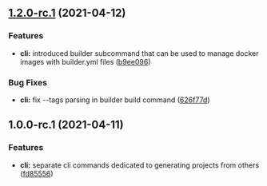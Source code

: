 ## [1.2.0-rc.1](https://github.com/charbonnierg/kapla-cli/compare/v1.1.0...v1.2.0-rc.1) (2021-04-12)


### Features

* **cli:** introduced builder subcommand that can be used to manage docker images with builder.yml files ([b9ee096](https://github.com/charbonnierg/kapla-cli/commit/b9ee0968ef0e3d844d0491075837a485bc11f52c))


### Bug Fixes

* **cli:** fix --tags parsing in builder build command ([626f77d](https://github.com/charbonnierg/kapla-cli/commit/626f77d42a20e697b07593f276dab521790d6f62))

## 1.0.0-rc.1 (2021-04-11)


### Features

* **cli:** separate cli commands dedicated to generating projects from others ([fd85556](https://github.com/charbonnierg/kapla-cli/commit/fd855560e811f0b374632d643ac0ddcf7d09d05a))
